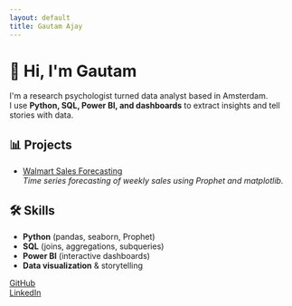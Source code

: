 ```yaml
---
layout: default
title: Gautam Ajay
---
```


# 👋 Hi, I'm Gautam

I'm a research psychologist turned data analyst based in Amsterdam.  
I use **Python, SQL, Power BI, and dashboards** to extract insights and tell stories with data.

## 📊 Projects

- [Walmart Sales Forecasting](projects/walmart.md)  
  _Time series forecasting of weekly sales using Prophet and matplotlib._

## 🛠 Skills

- **Python** (pandas, seaborn, Prophet)
- **SQL** (joins, aggregations, subqueries)
- **Power BI** (interactive dashboards)
- **Data visualization** & storytelling

[GitHub](https://github.com/GautamisAjay)  
[LinkedIn](https://www.linkedin.com/in/gautam-ajay-668389121)
